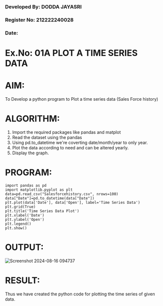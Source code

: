 ### Developed By: DODDA JAYASRI
### Register No: 212222240028
###  Date: 
# Ex.No: 01A PLOT A TIME SERIES DATA

# AIM:
To Develop a python program to Plot a time series data (Sales Force history)
# ALGORITHM:
1. Import the required packages like pandas and matplot
2. Read the dataset using the pandas
3. Using pd.to_datetime we're coverting date/month/year to only year.
4. Plot the data according to need and can be altered yearly.
5. Display the graph.
# PROGRAM:

```
import pandas as pd
import matplotlib.pyplot as plt
data=pd.read_csv("Salesforcehistory.csv", nrows=100)
data["Date"]=pd.to_datetime(data["Date"])
plt.plot(data['Date'], data['Open'], label='Time Series Data')
plt.grid(True)
plt.title('Time Series Data Plot')
plt.xlabel('Date')
plt.ylabel('Open')
plt.legend()
plt.show()
```


# OUTPUT:

![Screenshot 2024-08-16 094737](https://github.com/user-attachments/assets/51e1e271-97b0-410d-bcc8-b31ac8430d56)





# RESULT:
Thus we have created the python code for plotting the time series of given data.
